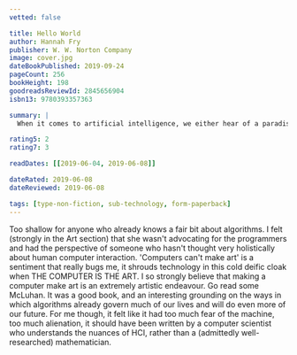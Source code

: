 ```yaml
---
vetted: false

title: Hello World
author: Hannah Fry
publisher: W. W. Norton Company
image: cover.jpg
dateBookPublished: 2019-09-24
pageCount: 256
bookHeight: 198
goodreadsReviewId: 2845656904
isbn13: 9780393357363

summary: |
  When it comes to artificial intelligence, we either hear of a paradise on earth or of our imminent extinction. It’s time we stand face-to-digital-face with the true powers and limitations of the algorithms that already automate important decisions in healthcare, transportation, crime, and commerce. Hello World is indispensable preparation for the moral quandaries of a world run by code, and with the unfailingly entertaining Hannah Fry as our guide, we’ll be discussing these issues long after the last page is turned.

rating5: 2
rating7: 3

readDates: [[2019-06-04, 2019-06-08]]

dateRated: 2019-06-08
dateReviewed: 2019-06-08

tags: [type-non-fiction, sub-technology, form-paperback]
---
```


Too shallow for anyone who already knows a fair bit about algorithms. I felt (strongly in the Art section) that she wasn't advocating for the programmers and had the perspective of someone who hasn't thought very holistically about human computer interaction. 'Computers can't make art' is a sentiment that really bugs me, it shrouds technology in this cold deific cloak when THE COMPUTER IS THE ART. I so strongly believe that making a computer make art is an extremely artistic endeavour. Go read some McLuhan.
  It was a good book, and an interesting grounding on the ways in which algorithms already govern much of our lives and will do even more of our future. For me though, it felt like it had too much fear of the machine, too much alienation, it should have been written by a computer scientist who understands the nuances of HCI, rather than a (admittedly well-researched) mathematician.

